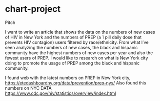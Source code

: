 # chart-project


Pitch


I want to write an article that shows the data on the numbers of new cases of HIV in New York and the numbers of PREP (a 1 pill daily dose that prevents HIV contagion) users filtered by race/ethnicity. From what I’ve seen analyzing the numbers of new cases, the black and hispanic community have the highest numbers of new cases per year and also the fewest users of PREP.  I would like to research on what is New York city doing to promote the usage of PREP among the black and hispanic community. 

I found web with the latest numbers on PREP in New York city, https://etedashboardny.org/data/prevention/prep-nys/
Also found this numbers on NYC DATA https://www.cdc.gov/hiv/statistics/overview/index.html
